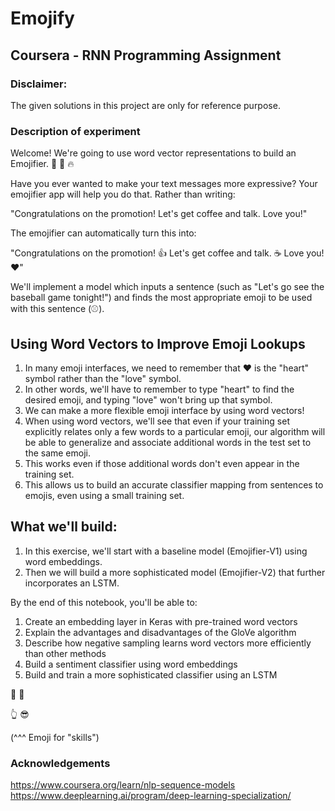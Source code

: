 # Emojify

## Coursera - RNN Programming Assignment

### Disclaimer:
The given solutions in this project are only for reference purpose.

### Description of experiment

Welcome! We're going to use word vector representations to build an Emojifier. 🤩 💫 🔥

Have you ever wanted to make your text messages more expressive? Your emojifier app will help you do that. Rather than writing:

"Congratulations on the promotion! Let's get coffee and talk. Love you!"

The emojifier can automatically turn this into:

"Congratulations on the promotion! 👍 Let's get coffee and talk. ☕️ Love you! ❤️"

We'll implement a model which inputs a sentence (such as "Let's go see the baseball game tonight!") and finds the most appropriate emoji to be used with this sentence (⚾️).

## Using Word Vectors to Improve Emoji Lookups

1. In many emoji interfaces, we need to remember that ❤️ is the "heart" symbol rather than the "love" symbol. <br>
2. In other words, we'll have to remember to type "heart" to find the desired emoji, and typing "love" won't bring up that symbol. <br>
3. We can make a more flexible emoji interface by using word vectors! <br>
4. When using word vectors, we'll see that even if your training set explicitly relates only a few words to a particular emoji, our algorithm will be able to generalize and associate additional words in the test set to the same emoji. <br>
5. This works even if those additional words don't even appear in the training set. <br>
6. This allows us to build an accurate classifier mapping from sentences to emojis, even using a small training set. <br>

## What we'll build:

1. In this exercise, we'll start with a baseline model (Emojifier-V1) using word embeddings. <br>
2. Then we will build a more sophisticated model (Emojifier-V2) that further incorporates an LSTM. <br>

By the end of this notebook, you'll be able to:
<br>
1. Create an embedding layer in Keras with pre-trained word vectors <br>
2. Explain the advantages and disadvantages of the GloVe algorithm <br>
3. Describe how negative sampling learns word vectors more efficiently than other methods <br>
4. Build a sentiment classifier using word embeddings <br>
5. Build and train a more sophisticated classifier using an LSTM <br>

🏀 👑

👆 😎

(^^^ Emoji for "skills")

### Acknowledgements

https://www.coursera.org/learn/nlp-sequence-models <br>
https://www.deeplearning.ai/program/deep-learning-specialization/
